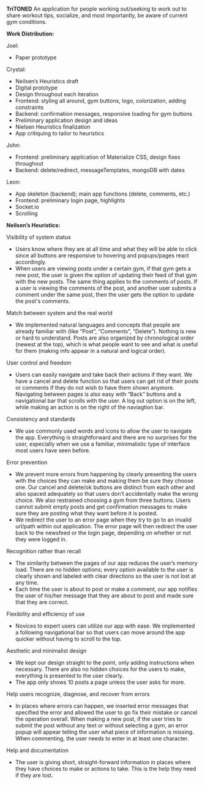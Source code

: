**TriTONED**
An application for people working out/seeking to work out to share workout tips, socialize, and most importantly, be aware of current gym conditions.

**Work Distribution:**

Joel:
- Paper prototype

Crystal:
- Neilsen’s Heuristics draft
- Digital prototype
- Design throughout each iteration
- Frontend: styling all around, gym buttons, logo, colorization, adding constraints 
- Backend: confirmation messages, responsive loading for gym buttons
- Preliminary application design and ideas
- Nielsen Heuristics finalization
- App critiquing to tailor to heuristics

John:
- Frontend: preliminary application of Materialize CSS, design fixes throughout
- Backend: delete/redirect, messageTemplates, mongoDB with dates

Leon:
- App skeleton (backend); main app functions (delete, comments, etc.)
- Frontend: preliminary login page, highlights
- Socket.io
- Scrolling

**Neilsen’s Heuristics:**

Visibility of system status
- Users know where they are at all time and what they will be able to click since all buttons are responsive to hovering and popups/pages react accordingly.
- When users are viewing posts under a certain gym, if that gym gets a new post, the user is given the option of updating their feed of that gym with the new posts. The same thing applies to the comments of posts. If a user is viewing the comments of the post, and another user submits a comment under the same post, then the user gets the option to update the post's comments.
 
Match between system and the real world
- We implemented natural languages and concepts that people are already familiar with (like “Post”, “Comments”, “Delete”). Nothing is new or hard to understand. Posts are also organized by chronological order (newest at the top), which is what people want to see and what is useful for them (making info appear in a natural and logical order).

User control and freedom
- Users can easily navigate and take back their actions if they want. We have a cancel and delete function so that users can get rid of their posts or comments if they do not wish to have them shown anymore. Navigating between pages is also easy with “Back” buttons and a navigational bar that scrolls with the user. A log out option is on the left, while making an action is on the right of the naviagtion bar.
 
Consistency and standards
- We use commonly used words and icons to allow the user to navigate the app. Everything is straightforward and there are no surprises for the user, especially when we use a familiar, minimalistic type of interface most users have seen before.

Error prevention
- We prevent more errors from happening by clearly presenting the users with the choices they can make and making them be sure they choose one. Our cancel and delete/ok buttons are distinct from each other and also spaced adequately so that users don’t accidentally make the wrong choice. We also restrained choosing a gym from three buttons. Users cannot submit empty posts and get confirmation messages to make sure they are posting what they want before it is posted.
- We redirect the user to an error page when they try to go to an invalid url/path within out application. The error page will then redirect the user back to the newsfeed or the login page, depending on whether or not they were logged in.


Recognition rather than recall
- The similarity between the pages of our app reduces the user’s memory load. There are no hidden options; every option available to the user is clearly shown and labeled with clear directions so the user is not lost at any time.
- Each time the user is about to post or make a comment, our app notifies the user of his/her message that they are about to post and made sure that they are correct.

Flexibility and efficiency of use
- Novices to expert users can utilize our app with ease. We implemented a following navigational bar so that users can move around the app quicker without having to scroll to the top.
 
Aesthetic and minimalist design
- We kept our design straight to the point, only adding instructions when necessary. There are also no hidden choices for the users to make, everything is presented to the user clearly.
- The app only shows 10 posts a page unless the user asks for more.

Help users recognize, diagnose, and recover from errors
- In places where errors can happen, we inserted error messages that specified the error and allowed the user to go fix their mistake or cancel the operation overall. When making a new post, if the user tries to submit the post without any text or without selecting a gym, an error popup will appear telling the user what piece of information is missing. When commenting, the user needs to enter in at least one character.

Help and documentation
- The user is giving short, straight-forward information in places where they have choices to make or actions to take.  This is the help they need if they are lost.

